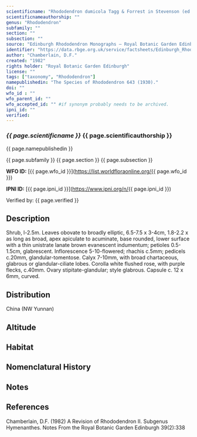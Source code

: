 ```yaml
---
scientificname: "Rhododendron dumicola Tagg & Forrest in Stevenson (ed.)"
scientificnameauthorship: ""
genus: "Rhododendron"
subfamily: ""
section: ""
subsection: ""
source: "Edinburgh Rhododendron Monographs – Royal Botanic Garden Edinburgh"
identifier: "https://data.rbge.org.uk/service/factsheets/Edinburgh_Rhododendron_Monographs.xhtml"
author: "Chamberlain, D.F."
created: "1982"
rights holder: "Royal Botanic Garden Edinburgh"
license: ""
tags: ["taxonomy", "Rhododendron"]
namepublishedin: "The Species of Rhododendron 643 (1930)."
doi: ""
wfo_id : ""
wfo_parent_id: ""
wfo_accepted_id: "" #if synonym probably needs to be archived.                      
ipni_id: ""
verified:
---
```

### _{{ page.scientificname }}_ {{ page.scientificauthorship }}
 {{ page.namepublishedin }}

{{ page.subfamily }} {{ page.section }} {{ page.subsection }}

**WFO ID:** [{{ page.wfo_id }}](https://list.worldfloraonline.org/{{ page.wfo_id }})

**IPNI ID:** [{{ page.ipni_id }}](https://www.ipni.org/n/{{ page.ipni_id }})

Verified by: {{ page.verified }}



## Description
Shrub, l-2.5m. Leaves obovate to broadly elliptic, 6.5-7.5 x 3-4cm, 1.8-2.2 x as long as broad, apex apiculate to acuminate, base rounded, lower surface with a thin unistrate lanate brown evanescent indumentum; petioles 0.5-1.5cm, glabrescent. Inflorescence 5-10-flowered; rhachis c.5mm; pedicels c.20mm, glandular-tomentose. Calyx 7-10mm, with broad chartaceous, glabrous or glandular-ciliate lobes. Corolla white flushed rose, with purple flecks, c.40mm. Ovary stipitate-glandular; style glabrous. Capsule c. 12 x 6mm, curved.

## Distribution
China (NW Yunnan)

## Altitude


## Habitat


## Nomenclatural History

                       
## Notes


## References

Chamberlain, D.F. (1982) A Revision of Rhododendron II. Subgenus Hymenanthes. Notes From the Royal Botanic Garden Edinburgh 39(2):338
